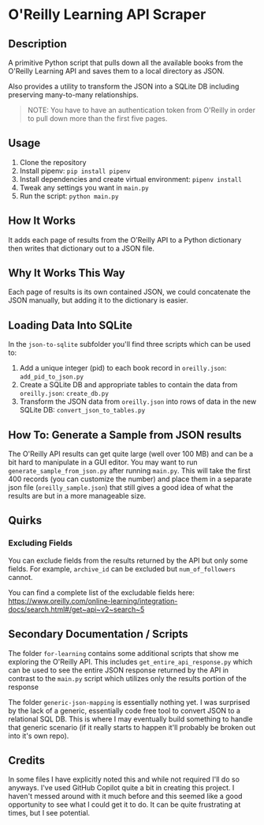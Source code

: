 # O'Reilly Learning API Scraper

## Description
A primitive Python script that pulls down all the available books from the
O'Reilly Learning API and saves them to a local directory as JSON.

Also provides a utility to transform the JSON into a SQLite DB including preserving
many-to-many relationships.

> NOTE: You have to have an authentication token from O'Reilly in order to pull down more
> than the first five pages.

## Usage
1. Clone the repository
2. Install pipenv: `pip install pipenv`
3. Install dependencies and create virtual environment: `pipenv install`
4. Tweak any settings you want in `main.py`
5. Run the script: `python main.py`

## How It Works
It adds each page of results from the O'Reilly API to a Python dictionary
then writes that dictionary out to a JSON file.

## Why It Works This Way
Each page of results is its own contained JSON, we could concatenate
the JSON manually, but adding it to the dictionary is easier.

## Loading Data Into SQLite
In the `json-to-sqlite` subfolder you'll find three scripts which can be used to:
1. Add a unique integer (pid) to each book record in `oreilly.json`: `add_pid_to_json.py`
2. Create a SQLite DB and appropriate tables to contain the data from `oreilly.json`: `create_db.py`
3. Transform the JSON data from `oreilly.json` into rows of data in the new SQLite DB: `convert_json_to_tables.py`

## How To: Generate a Sample from JSON results
The O'Reilly API results can get quite large (well over 100 MB) and can be a bit hard to manipulate in a GUI editor. You may want to run `generate_sample_from_json.py` after running `main.py`. This will take the first 400 records (you can customize the number) and place them in a separate json file (`oreilly_sample.json`) that still gives a good idea of what the results are but in a more manageable size.

## Quirks

### Excluding Fields
You can exclude fields from the results returned by the API but only some fields. For example, `archive_id` can be excluded but `num_of_followers` cannot.

You can find a complete list of the excludable fields here: https://www.oreilly.com/online-learning/integration-docs/search.html#/get~api~v2~search~5

## Secondary Documentation / Scripts

The folder `for-learning` contains some additional scripts that show me exploring the O'Reilly API. This includes `get_entire_api_response.py` which can be used to see the entire JSON response returned by the API in contrast to the `main.py` script which utilizes only the results portion of the response

The folder `generic-json-mapping` is essentially nothing yet. I was surprised by the lack of a generic, essentially code free tool to convert JSON to a relational SQL DB. This is where I may eventually build something to handle that generic scenario (if it really starts to happen it'll probably be broken out into it's own repo).

## Credits
In some files I have explicitly noted this and while not required I'll do so anyways. I've used GitHub Copilot quite a bit in creating this project. I haven't messed around with it much before and this seemed like a good opportunity to see what I could get it to do. It can be quite frustrating at times, but I see potential.